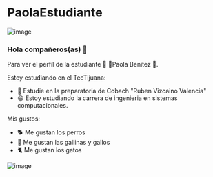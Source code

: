 # PaolaEstudiante

![image](https://user-images.githubusercontent.com/124212478/217955624-f28f37c5-15a4-4151-b962-9e9059353964.png)


### Hola compañeros(as) 👋


Para ver el perfil de la estudiante 🌸  🥑Paola Benitez 🥑.

Estoy estudiando en el TecTijuana:

- 🔭 Estudie en la preparatoria de Cobach "Ruben Vizcaino Valencia"
- 😄 Estoy estudiando la carrera de ingenieria en sistemas computacionales.


Mis gustos:

- 🐕 Me gustan los perros
- 🐓 Me gustan las gallinas y gallos
- 🐈 Me gustan los gatos

![image](https://user-images.githubusercontent.com/124212478/217955932-0cd9b178-53e3-4240-af77-a346e266bd39.png)
